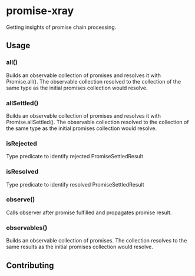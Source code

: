 # promise-xray
Getting insights of promise chain processing.

## Usage

### all()
Builds an observable collection of promises and resolves it with Promise.all(). The observable collection resolved to the collection of the same type as the initial promises collection would resolve.

### allSettled()
Builds an observable collection of promises and resolves it with Promise.allSettled(). The observable collection resolved to the collection of the same type as the initial promises collection would resolve.

### isRejected
Type predicate to identify rejected PromiseSettledResult

### isResolved
Type predicate to identify resolved PromiseSettledResult

### observe()
Calls observer after promise fulfilled and propagates promise result.

### observables()
Builds an observable collection of promises. The collection resolves to the same results as the initial promises collection would resolve.

## Contributing
